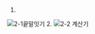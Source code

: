 1.
![2-1끝말잇기](https://user-images.githubusercontent.com/80961795/125183556-5ff4b380-e252-11eb-98fe-65286e9e3848.PNG)
2.
![2-2 계산기](https://user-images.githubusercontent.com/80961795/125183558-62efa400-e252-11eb-8bb5-774766bf535b.PNG)
